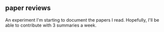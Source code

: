 ## paper reviews

An experiment I'm starting to document the papers I read. Hopefully, I'll be able to contribute with 3 summaries a week.
